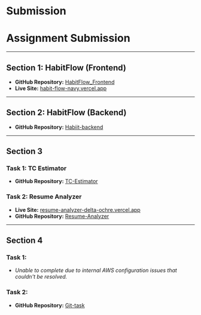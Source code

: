 # Submission

# Assignment Submission

---

## Section 1: HabitFlow (Frontend)
- **GitHub Repository:** [HabitFlow_Frontend](https://github.com/Trideep-2k26/HabitFlow_Frontend)  
- **Live Site:** [habit-flow-navy.vercel.app](https://habit-flow-navy.vercel.app)

---

## Section 2: HabitFlow (Backend)
- **GitHub Repository:** [Habiit-backend](https://github.com/Trideep-2k26/Habiit-backend)

---

## Section 3

### Task 1: TC Estimator
- **GitHub Repository:** [TC-Estimator](https://github.com/Trideep-2k26/TC-Estimator)

### Task 2: Resume Analyzer
- **Live Site:** [resume-analyzer-delta-ochre.vercel.app](https://resume-analyzer-delta-ochre.vercel.app)  
- **GitHub Repository:** [Resume-Analyzer](https://github.com/Trideep-2k26/Resume-Analyzer)

---

## Section 4

### Task 1:
- *Unable to complete due to internal AWS configuration issues that couldn't be resolved.*

### Task 2:
- **GitHub Repository:** [Git-task](https://github.com/Trideep-2k26/Git-task)

